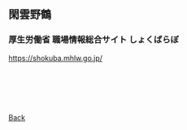 ## 閑雲野鶴

### 厚生労働省 職場情報総合サイト しょくばらぼ

https://shokuba.mhlw.go.jp/

<p style="margin-top: 100px;"></p>

[Back](./../../)
